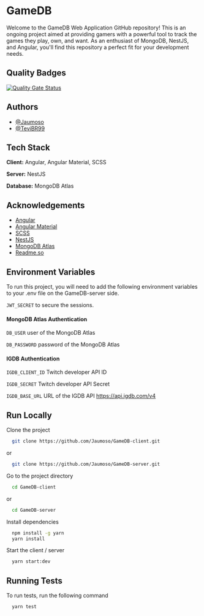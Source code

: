 
# GameDB

Welcome to the GameDB Web Application GitHub repository! This is an ongoing project aimed at providing gamers with a powerful tool to track the games they play, own, and want. As an enthusiast of MongoDB, NestJS, and Angular, you'll find this repository a perfect fit for your development needs.


## Quality Badges

[![Quality Gate Status](https://sonarcloud.io/api/project_badges/measure?project=Jaumoso_GameDB-client&metric=alert_status)](https://sonarcloud.io/summary/new_code?id=Jaumoso_GameDB-client)
## Authors

- [@Jaumoso](https://www.github.com/Jaumoso)
- [@TeviBR99](https://www.github.com/TeviBR99)


## Tech Stack

**Client:** Angular, Angular Material, SCSS

**Server:** NestJS

**Database:** MongoDB Atlas

## Acknowledgements

 - [Angular](https://angular.io/)
 - [Angular Material](https://material.angular.io/)
 - [SCSS](https://sass-lang.com/)
 - [NestJS](https://nestjs.com/)
 - [MongoDB Atlas](https://www.mongodb.com/atlas)
 - [Readme.so](https://readme.so/)


## Environment Variables

To run this project, you will need to add the following environment variables to your .env file on the GameDB-server side.

`JWT_SECRET` to secure the sessions.

#### MongoDB Atlas Authentication
`DB_USER` user of the MongoDB Atlas

`DB_PASSWORD` password of the MongoDB Atlas

#### IGDB Authentication

`IGDB_CLIENT_ID` Twitch developer API ID

`IGDB_SECRET` Twitch developer API Secret

`IGDB_BASE_URL` URL of the IGDB API https://api.igdb.com/v4
## Run Locally

Clone the project

```bash
  git clone https://github.com/Jaumoso/GameDB-client.git
```
or
```bash
  git clone https://github.com/Jaumoso/GameDB-server.git
```

Go to the project directory

```bash
  cd GameDB-client
```
or
```bash
  cd GameDB-server
```

Install dependencies

```bash
  npm install -g yarn
  yarn install
```

Start the client / server

```bash
  yarn start:dev
```


## Running Tests

To run tests, run the following command

```bash
  yarn test
```

